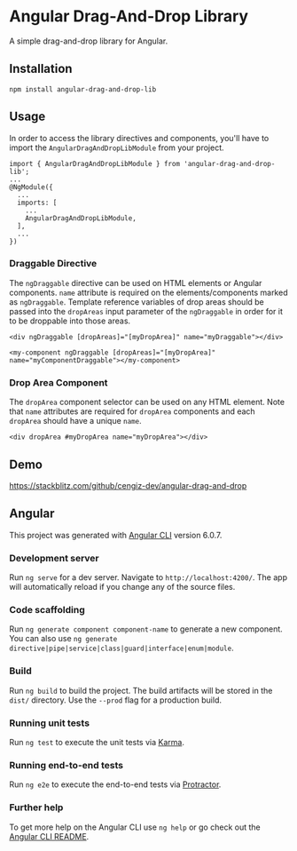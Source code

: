 # Angular Drag-And-Drop Library

A simple drag-and-drop library for Angular.

## Installation

`npm install angular-drag-and-drop-lib`

## Usage

In order to access the library directives and components, you'll have to import the `AngularDragAndDropLibModule` from your project.

    import { AngularDragAndDropLibModule } from 'angular-drag-and-drop-lib';
    ...
    @NgModule({
      ...
      imports: [
        ...
        AngularDragAndDropLibModule,
      ],
      ...
    })

### Draggable Directive

The `ngDraggable` directive can be used on HTML elements or Angular components. `name` attribute is required on the elements/components marked as `ngDraggable`. Template reference variables of drop areas should be passed into the `dropAreas` input parameter of the `ngDraggable` in order for it to be droppable into those areas.

    <div ngDraggable [dropAreas]="[myDropArea]" name="myDraggable"></div>

    <my-component ngDraggable [dropAreas]="[myDropArea]" name="myComponentDraggable"></my-component>
    
### Drop Area Component

The `dropArea` component selector can be used on any HTML element. Note that `name` attributes are required for `dropArea` components and each `dropArea` should have a unique `name`.

    <div dropArea #myDropArea name="myDropArea"></div>

## Demo

https://stackblitz.com/github/cengiz-dev/angular-drag-and-drop

## Angular

This project was generated with [Angular CLI](https://github.com/angular/angular-cli) version 6.0.7.

### Development server

Run `ng serve` for a dev server. Navigate to `http://localhost:4200/`. The app will automatically reload if you change any of the source files.

### Code scaffolding

Run `ng generate component component-name` to generate a new component. You can also use `ng generate directive|pipe|service|class|guard|interface|enum|module`.

### Build

Run `ng build` to build the project. The build artifacts will be stored in the `dist/` directory. Use the `--prod` flag for a production build.

### Running unit tests

Run `ng test` to execute the unit tests via [Karma](https://karma-runner.github.io).

### Running end-to-end tests

Run `ng e2e` to execute the end-to-end tests via [Protractor](http://www.protractortest.org/).

### Further help

To get more help on the Angular CLI use `ng help` or go check out the [Angular CLI README](https://github.com/angular/angular-cli/blob/master/README.md).

